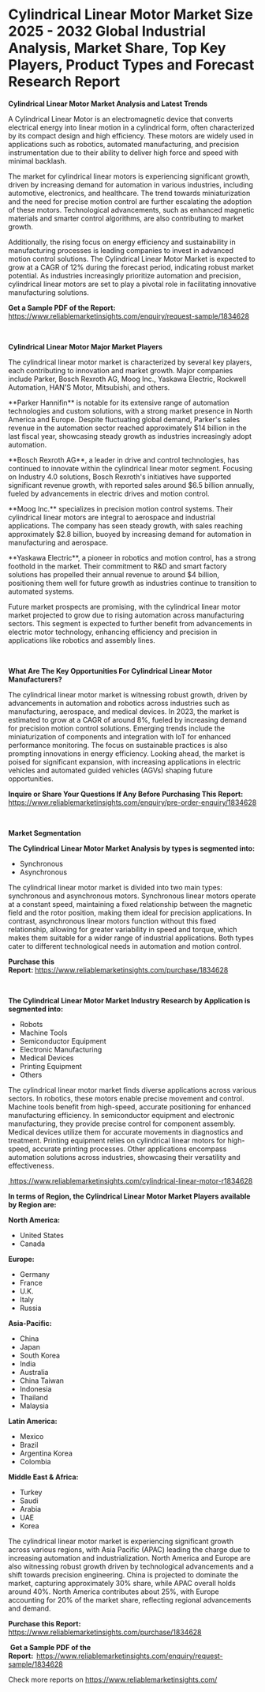 <p><h1>Cylindrical Linear Motor Market Size 2025 - 2032 Global Industrial Analysis, Market Share, Top Key Players, Product Types and Forecast Research Report</h1></p><p><strong>Cylindrical Linear Motor Market Analysis and Latest Trends</strong></p>
<p><p>A Cylindrical Linear Motor is an electromagnetic device that converts electrical energy into linear motion in a cylindrical form, often characterized by its compact design and high efficiency. These motors are widely used in applications such as robotics, automated manufacturing, and precision instrumentation due to their ability to deliver high force and speed with minimal backlash.</p><p>The market for cylindrical linear motors is experiencing significant growth, driven by increasing demand for automation in various industries, including automotive, electronics, and healthcare. The trend towards miniaturization and the need for precise motion control are further escalating the adoption of these motors. Technological advancements, such as enhanced magnetic materials and smarter control algorithms, are also contributing to market growth.</p><p>Additionally, the rising focus on energy efficiency and sustainability in manufacturing processes is leading companies to invest in advanced motion control solutions. The Cylindrical Linear Motor Market is expected to grow at a CAGR of 12% during the forecast period, indicating robust market potential. As industries increasingly prioritize automation and precision, cylindrical linear motors are set to play a pivotal role in facilitating innovative manufacturing solutions.</p></p>
<p><strong>Get a Sample PDF of the Report:&nbsp;</strong> <a href="https://www.reliablemarketinsights.com/enquiry/request-sample/1834628?utm_campaign=2629&utm_medium=2&utm_source=Github&utm_content=ia&utm_term=22022025&utm_id=cylindrical-linear-motor">https://www.reliablemarketinsights.com/enquiry/request-sample/1834628</a></p>
<p>&nbsp;</p>
<p><strong>Cylindrical Linear Motor Major Market Players</strong></p>
<p><p>The cylindrical linear motor market is characterized by several key players, each contributing to innovation and market growth. Major companies include Parker, Bosch Rexroth AG, Moog Inc., Yaskawa Electric, Rockwell Automation, HAN'S Motor, Mitsubishi, and others. </p><p>**Parker Hannifin** is notable for its extensive range of automation technologies and custom solutions, with a strong market presence in North America and Europe. Despite fluctuating global demand, Parker's sales revenue in the automation sector reached approximately $14 billion in the last fiscal year, showcasing steady growth as industries increasingly adopt automation.</p><p>**Bosch Rexroth AG**, a leader in drive and control technologies, has continued to innovate within the cylindrical linear motor segment. Focusing on Industry 4.0 solutions, Bosch Rexroth's initiatives have supported significant revenue growth, with reported sales around $6.5 billion annually, fueled by advancements in electric drives and motion control.</p><p>**Moog Inc.** specializes in precision motion control systems. Their cylindrical linear motors are integral to aerospace and industrial applications. The company has seen steady growth, with sales reaching approximately $2.8 billion, buoyed by increasing demand for automation in manufacturing and aerospace.</p><p>**Yaskawa Electric**, a pioneer in robotics and motion control, has a strong foothold in the market. Their commitment to R&D and smart factory solutions has propelled their annual revenue to around $4 billion, positioning them well for future growth as industries continue to transition to automated systems.</p><p>Future market prospects are promising, with the cylindrical linear motor market projected to grow due to rising automation across manufacturing sectors. This segment is expected to further benefit from advancements in electric motor technology, enhancing efficiency and precision in applications like robotics and assembly lines.</p></p>
<p>&nbsp;</p>
<p><strong>What Are The Key Opportunities For Cylindrical Linear Motor Manufacturers?</strong></p>
<p><p>The cylindrical linear motor market is witnessing robust growth, driven by advancements in automation and robotics across industries such as manufacturing, aerospace, and medical devices. In 2023, the market is estimated to grow at a CAGR of around 8%, fueled by increasing demand for precision motion control solutions. Emerging trends include the miniaturization of components and integration with IoT for enhanced performance monitoring. The focus on sustainable practices is also prompting innovations in energy efficiency. Looking ahead, the market is poised for significant expansion, with increasing applications in electric vehicles and automated guided vehicles (AGVs) shaping future opportunities.</p></p>
<p><strong>Inquire or Share Your Questions If Any Before Purchasing This Report:</strong> <a href="https://www.reliablemarketinsights.com/enquiry/pre-order-enquiry/1834628?utm_campaign=2629&utm_medium=2&utm_source=Github&utm_content=ia&utm_term=22022025&utm_id=cylindrical-linear-motor">https://www.reliablemarketinsights.com/enquiry/pre-order-enquiry/1834628</a></p>
<p>&nbsp;</p>
<p><strong>Market Segmentation</strong></p>
<p><strong>The Cylindrical Linear Motor Market Analysis by types is segmented into:</strong></p>
<p><ul><li>Synchronous</li><li>Asynchronous</li></ul></p>
<p><p>The cylindrical linear motor market is divided into two main types: synchronous and asynchronous motors. Synchronous linear motors operate at a constant speed, maintaining a fixed relationship between the magnetic field and the rotor position, making them ideal for precision applications. In contrast, asynchronous linear motors function without this fixed relationship, allowing for greater variability in speed and torque, which makes them suitable for a wider range of industrial applications. Both types cater to different technological needs in automation and motion control.</p></p>
<p><strong>Purchase this Report:&nbsp;</strong><a href="https://www.reliablemarketinsights.com/purchase/1834628?utm_campaign=2629&utm_medium=2&utm_source=Github&utm_content=ia&utm_term=22022025&utm_id=cylindrical-linear-motor">https://www.reliablemarketinsights.com/purchase/1834628</a></p>
<p>&nbsp;</p>
<p><strong>The Cylindrical Linear Motor Market Industry Research by Application is segmented into:</strong></p>
<p><ul><li>Robots</li><li>Machine Tools</li><li>Semiconductor Equipment</li><li>Electronic Manufacturing</li><li>Medical Devices</li><li>Printing Equipment</li><li>Others</li></ul></p>
<p><p>The cylindrical linear motor market finds diverse applications across various sectors. In robotics, these motors enable precise movement and control. Machine tools benefit from high-speed, accurate positioning for enhanced manufacturing efficiency. In semiconductor equipment and electronic manufacturing, they provide precise control for component assembly. Medical devices utilize them for accurate movements in diagnostics and treatment. Printing equipment relies on cylindrical linear motors for high-speed, accurate printing processes. Other applications encompass automation solutions across industries, showcasing their versatility and effectiveness.</p></p>
<p><a href="https://www.reliablemarketinsights.com/cylindrical-linear-motor-r1834628?utm_campaign=2629&utm_medium=2&utm_source=Github&utm_content=ia&utm_term=22022025&utm_id=cylindrical-linear-motor">&nbsp;https://www.reliablemarketinsights.com/cylindrical-linear-motor-r1834628</a></p>
<p><strong>In terms of Region, the Cylindrical Linear Motor Market Players available by Region are:</strong></p>
<p>
    <p> <strong> North America: </strong>
        <ul>
            <li>United States</li>
            <li>Canada</li>
        </ul>
        </p> 
    <p> <strong> Europe: </strong>
        <ul>
            <li>Germany</li>
            <li>France</li>
            <li>U.K.</li>
            <li>Italy</li>
            <li>Russia</li>
        </ul>
        </p> 
    <p> <strong> Asia-Pacific: </strong>
        <ul>
            <li>China</li>
            <li>Japan</li>
            <li>South Korea</li>
            <li>India</li>
            <li>Australia</li>
            <li>China Taiwan</li>
            <li>Indonesia</li>
            <li>Thailand</li>
            <li>Malaysia</li>
        </ul>
        </p> 
    <p> <strong> Latin America: </strong>
        <ul>
            <li>Mexico</li>
            <li>Brazil</li>
            <li>Argentina Korea</li>
            <li>Colombia</li>
        </ul>
        </p> 
    <p> <strong> Middle East & Africa: </strong>
        <ul>
            <li>Turkey</li>
            <li>Saudi</li>
            <li>Arabia</li>
            <li>UAE</li>
            <li>Korea</li>
        </ul>
    </p>
    </p>
<p><p>The cylindrical linear motor market is experiencing significant growth across various regions, with Asia Pacific (APAC) leading the charge due to increasing automation and industrialization. North America and Europe are also witnessing robust growth driven by technological advancements and a shift towards precision engineering. China is projected to dominate the market, capturing approximately 30% share, while APAC overall holds around 40%. North America contributes about 25%, with Europe accounting for 20% of the market share, reflecting regional advancements and demand.</p></p>
<p><strong>Purchase this Report: </strong><a href="https://www.reliablemarketinsights.com/purchase/1834628?utm_campaign=2629&utm_medium=2&utm_source=Github&utm_content=ia&utm_term=22022025&utm_id=cylindrical-linear-motor">https://www.reliablemarketinsights.com/purchase/1834628</a></p>
<p>&nbsp;<strong>Get a Sample PDF of the Report:&nbsp;&nbsp;</strong><a href="https://www.reliablemarketinsights.com/enquiry/request-sample/1834628?utm_campaign=2629&utm_medium=2&utm_source=Github&utm_content=ia&utm_term=22022025&utm_id=cylindrical-linear-motor">https://www.reliablemarketinsights.com/enquiry/request-sample/1834628</a></p>
<p><strong></strong></p>
<p>Check more reports on <a href="https://www.reliablemarketinsights.com/?utm_campaign=2629&utm_medium=2&utm_source=Github&utm_content=ia&utm_term=22022025&utm_id=cylindrical-linear-motor">https://www.reliablemarketinsights.com/</a></p>